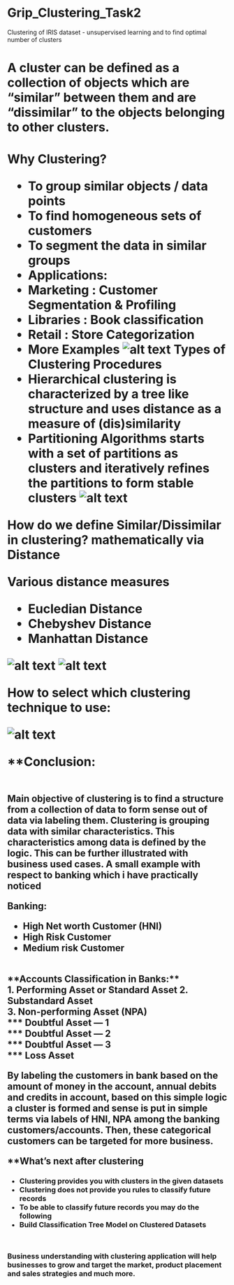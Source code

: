 # Grip_Clustering_Task2 #
Clustering of IRIS dataset - unsupervised learning and to find optimal number of clusters

<h1> A cluster can be defined as a collection of objects which are “similar” between them and are “dissimilar” to the objects belonging to other clusters.<h1>

Why Clustering?
* To group similar objects / data points
* To find homogeneous sets of customers
* To segment the data in similar groups
* Applications:
* Marketing : Customer Segmentation & Profiling
* Libraries : Book classification
* Retail : Store Categorization
* More Examples
 ![alt text](https://github.com/jaikushwaha7/Grip_Clustering_Task2/blob/main/Clustering%20Example.png)
**Types of Clustering Procedures**
* Hierarchical clustering is characterized by a tree like structure and uses distance as a measure of (dis)similarity
* Partitioning Algorithms starts with a set of partitions as clusters and iteratively refines the partitions to form stable clusters
![alt text](https://github.com/jaikushwaha7/Grip_Clustering_Task2/blob/main/Clustering%20Types.png)

**How do we define Similar/Dissimilar in clustering? mathematically via Distance**

**Various distance measures**
* Eucledian Distance
* Chebyshev Distance
* Manhattan Distance

![alt text](https://github.com/jaikushwaha7/Grip_Clustering_Task2/blob/main/Distance1.png)
![alt text](https://github.com/jaikushwaha7/Grip_Clustering_Task2/blob/main/Distance2.png)

**How to select which clustering technique to use:**

![alt text](https://github.com/jaikushwaha7/Grip_Clustering_Task2/blob/main/Clustering%20method%20selection.png)


**Conclusion: <h2>
<br> 
Main objective of clustering is to find a structure from a collection of data to form sense out of data via labeling them.
Clustering is grouping data with similar characteristics. This characteristics among data is defined by the logic. This can be further illustrated with business used cases.
A small example with respect to banking which i have practically noticed
<br> 
 
**Banking:**<br>
* High Net worth Customer (HNI)
* High Risk Customer
* Medium risk Customer
<br> 
**Accounts Classification in Banks:**<br>
1. Performing Asset or Standard Asset
2. Substandard Asset<br>
3. Non-performing Asset (NPA)<br>
 *** Doubtful Asset — 1<br>
 *** Doubtful Asset — 2<br>
 *** Doubtful Asset — 3<br>
 *** Loss Asset

By labeling the customers in bank based on the amount of money in the account, annual debits and credits in account, based on this simple logic a cluster is formed and sense is put in simple terms via labels of HNI, NPA among the banking customers/accounts. Then, these categorical customers can be targeted for more business.

**What’s next after clustering<h3>
* Clustering provides you with clusters in the given datasets
* Clustering does not provide you rules to classify future records
* To be able to classify future records you may do the following
* Build Classification Tree Model on Clustered Datasets
 <br> 
 
**Business understanding with clustering application will help businesses to grow and target the market, product placement and sales strategies and much more.**
